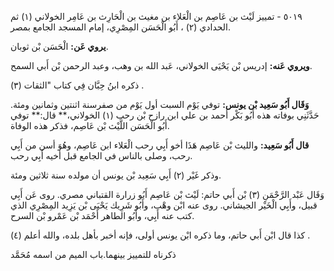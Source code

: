 ٥٠١٩ - تمييز لَيْث بن عَاصِم بن الْعَلاء بن مغيث بن الْحَارِث بن عَامِر الخولاني (١) ثم الحدادي (٢) ، أَبُو الْحَسَن المِصْرِي، إمام المسجد الجامع بمصر.

**يروي عَن:** الْحَسَن بْن ثوبان.

**ويروي عَنه:** إدريس بْن يَحْيَى الخولاني، عَبد الله بن وهب، وعبد الرحمن بْن أَبي السمح.

ذكره ابنُ حِبَّان فِي كتاب "الثقات (٣) .

**وَقَال أَبُو سَعِيد بْن يونس:** توفي يَوْم السبت أول يَوْم من صفرسنة اثنتين وثمانين ومئة. حَدَّثَنِي بوفاته هذه أَبُو بَكْر أحمد بن علي ابن رازح بْن رحب (١) الخولاني،** قال:** توفي أَبُو الْحَسَن اللَّيْث بْن عَاصِم، فذكر هذه الوفاة.

**قال أَبُو سَعِيد:** والليث بْن عَاصِم هَذَا أخو أَبِي رحب الْعَلاء ابن عَاصِم، وهُوَ أسن من أَبِي رحب، وصلى بالناس في الجامع قبل أخيه أَبِي رحب.

وذكر غَيْر (٢) أَبِي سَعِيد بْن يونس أن مولده سنة ثلاثين ومئة.

وَقَال عَبْد الرَّحْمَنِ (٣) بْن أَبي حاتم: لَيْث بْن عَاصِم أَبُو زرارة القتباني مصري. روى عَن أَبِي قبيل، وأَبِي الْخَيْر الجيشاني. روى عنه ابْن وهْب، وأَبُو شَرِيك يَحْيَى بْن يَزِيد المِصْرِي الذي كتب عنه أَبِي، وأَبُو الطاهر أَحْمَد بْن عَمْرو بْن السرح.

كذا قال ابْن أَبي حاتم، وما ذكره ابْن يونس أولى، فإنه أخبر بأهل بلده، والله أعلم (٤) .

ذكرناه للتمييز بينهما.باب الميم من اسمه مُحَمَّد